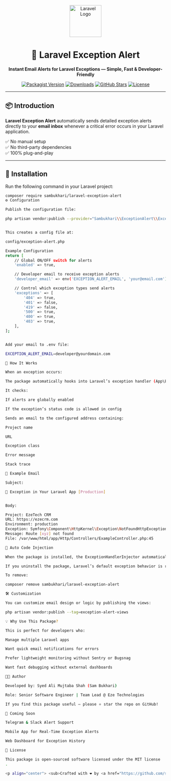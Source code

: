 <p align="center">
  <img src="https://laravel.com/img/logomark.min.svg" width="100" alt="Laravel Logo">
</p>

<h1 align="center">🚨 Laravel Exception Alert</h1>

<p align="center">
  <b>Instant Email Alerts for Laravel Exceptions — Simple, Fast & Developer-Friendly</b>
</p>

<p align="center">
  <a href="https://packagist.org/packages/sambukhari/laravel-exception-alert"><img src="https://img.shields.io/packagist/v/sambukhari/laravel-exception-alert.svg?style=flat-square" alt="Packagist Version"></a>
  <a href="https://packagist.org/packages/sambukhari/laravel-exception-alert"><img src="https://img.shields.io/packagist/dt/sambukhari/laravel-exception-alert.svg?style=flat-square" alt="Downloads"></a>
  <a href="https://github.com/sambukhari/laravel-exception-alert/stargazers"><img src="https://img.shields.io/github/stars/sambukhari/laravel-exception-alert?style=flat-square" alt="GitHub Stars"></a>
  <a href="https://github.com/sambukhari/laravel-exception-alert/blob/main/LICENSE"><img src="https://img.shields.io/badge/license-MIT-blue.svg?style=flat-square" alt="License"></a>
</p>

---

## 📦 Introduction

**Laravel Exception Alert** automatically sends detailed exception alerts directly to your **email inbox** whenever a critical error occurs in your Laravel application.

✅ No manual setup  
✅ No third-party dependencies  
✅ 100% plug-and-play

---

## 🚀 Installation

Run the following command in your Laravel project:

```bash
composer require sambukhari/laravel-exception-alert
⚙️ Configuration

Publish the configuration file:

php artisan vendor:publish --provider="Sambukhari\\ExceptionAlert\\ExceptionAlertServiceProvider"


This creates a config file at:

config/exception-alert.php

Example Configuration
return [
    // Global ON/OFF switch for alerts
    'enabled' => true,

    // Developer email to receive exception alerts
    'developer_email' => env('EXCEPTION_ALERT_EMAIL', 'your@email.com'),

    // Control which exception types send alerts
    'exceptions' => [
        '404' => true,
        '401' => false,
        '419' => false,
        '500' => true,
        '400' => true,
        '403' => true,
    ],
];


Add your email to .env file:

EXCEPTION_ALERT_EMAIL=developer@yourdomain.com

🧠 How It Works

When an exception occurs:

The package automatically hooks into Laravel’s exception handler (App\Exceptions\Handler).

It checks:

If alerts are globally enabled

If the exception’s status code is allowed in config

Sends an email to the configured address containing:

Project name

URL

Exception class

Error message

Stack trace

📨 Example Email

Subject:

🚨 Exception in Your Laravel App [Production]


Body:

Project: EzeTech CRM
URL: https://ezecrm.com
Environment: production
Exception: Symfony\Component\HttpKernel\Exception\NotFoundHttpException
Message: Route [xyz] not found
File: /var/www/html/app/Http/Controllers/ExampleController.php:45

🧩 Auto Code Injection

When the package is installed, the ExceptionHandlerInjector automatically injects the necessary logic into your App\Exceptions\Handler.php file — no manual edits required!

If you uninstall the package, Laravel’s default exception behavior is restored automatically.

To remove:

composer remove sambukhari/laravel-exception-alert

🛠 Customization

You can customize email design or logic by publishing the views:

php artisan vendor:publish --tag=exception-alert-views

💡 Why Use This Package?

This is perfect for developers who:

Manage multiple Laravel apps

Want quick email notifications for errors

Prefer lightweight monitoring without Sentry or Bugsnag

Want fast debugging without external dashboards

👨‍💻 Author

Developed by: Syed Ali Mujtaba Shah (Sam Bukhari)

Role: Senior Software Engineer | Team Lead @ Eze Technologies

If you find this package useful — please ⭐ star the repo on GitHub!

🔮 Coming Soon

Telegram & Slack Alert Support

Mobile App for Real-Time Exception Alerts

Web Dashboard for Exception History

📜 License

This package is open-sourced software licensed under the MIT license
.

<p align="center"> <sub>Crafted with ❤️ by <a href="https://github.com/sambukhari">Sam Bukhari</a></sub> </p> ```